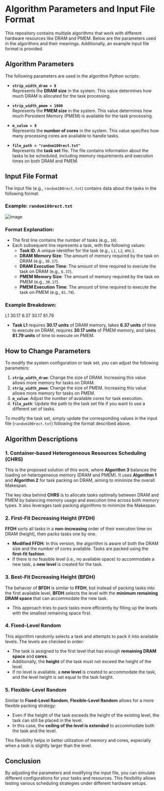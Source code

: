 # Algorithm Parameters and Input File Format

This repository contains multiple algorithms that work with different hardware resources like DRAM and PMEM. Below are the parameters used in the algorithms and their meanings. Additionally, an example input file format is provided.

## Algorithm Parameters

The following parameters are used in the algorithm Python scripts:

- **`strip_width_dram = 8`**  
  Represents the **DRAM size** in the system. This value determines how much DRAM is allocated for the task processing.

- **`strip_width_pmem = 1000`**  
  Represents the **PMEM size** in the system. This value determines how much Persistent Memory (PMEM) is available for the task processing.

- **`m_value = 8`**  
  Represents the **number of cores** in the system. This value specifies how many processing cores are available to handle tasks.

- **`file_path = "random100rect.txt"`**  
  Represents the **task set** file. The file contains information about the tasks to be scheduled, including memory requirements and execution times on both DRAM and PMEM.

## Input File Format

The input file (e.g., `random100rect.txt`) contains data about the tasks in the following format:

### Example: `random100rect.txt`
![image](https://github.com/user-attachments/assets/37b13eca-f8fa-4793-9201-21ff857c499a)

### Format Explanation:
- The first line contains the number of tasks (e.g., `10`).
- Each subsequent line represents a task, with the following values:
  - **Task ID**: A unique identifier for the task (e.g., `L1`, `L2`, etc.).
  - **DRAM Memory Size**: The amount of memory required by the task on DRAM (e.g., `30.17`).
  - **DRAM Execution Time**: The amount of time required to execute the task on DRAM (e.g., `6.37`).
  - **PMEM Memory Size**: The amount of memory required by the task on PMEM (e.g., `30.17`).
  - **PMEM Execution Time**: The amount of time required to execute the task on PMEM (e.g., `81.79`).

### Example Breakdown:  
L1 30.17 6.37 30.17 81.79


- **Task L1** requires **30.17 units** of DRAM memory, takes **6.37 units** of time to execute on DRAM, requires **30.17 units** of PMEM memory, and takes **81.79 units** of time to execute on PMEM.

## How to Change Parameters

To modify the system configuration or task set, you can adjust the following parameters:

1. **`strip_width_dram`**: Change the size of DRAM. Increasing this value allows more memory for tasks on DRAM.
2. **`strip_width_pmem`**: Change the size of PMEM. Increasing this value allows more memory for tasks on PMEM.
3. **`m_value`**: Adjust the number of available cores for task execution.
4. **`file_path`**: Update the path to the task set file if you want to use a different set of tasks.

To modify the task set, simply update the corresponding values in the input file (`random100rect.txt`) following the format described above.

## Algorithm Descriptions

### 1. **Container-based Heterogeneous Resources Scheduling (CHRS)**

This is the proposed solution of this work, where **Algorithm 3** balances the loading on heterogeneous memory (DRAM and PMEM). It uses **Algorithm 1** and **Algorithm 2** for task packing on DRAM, aiming to minimize the overall Makespan.

The key idea behind **CHRS** is to allocate tasks optimally between DRAM and PMEM by balancing memory usage and execution time across both memory types. It also leverages task packing algorithms to minimize the Makespan.

### 2. **First-Fit Decreasing Height (FFDH)**

**FFDH** sorts all tasks in a **non-increasing** order of their execution time on DRAM (height), then packs tasks one by one. 

- **Modified FFDH**: In this version, the algorithm is aware of both the DRAM size and the number of cores available. Tasks are packed using the **first-fit fashion**.
- If there is no feasible level (i.e., no available space) to accommodate a new task, a **new level** is created for the task.

### 3. **Best-Fit Decreasing Height (BFDH)**

The behavior of **BFDH** is similar to **FFDH**, but instead of packing tasks into the first available level, **BFDH** selects the level with the **minimum remaining DRAM space** that can accommodate the new task.

- This approach tries to pack tasks more efficiently by filling up the levels with the smallest remaining space first.

### 4. **Fixed-Level Random**

This algorithm randomly selects a task and attempts to pack it into available levels. The levels are checked in order:

- The task is assigned to the first level that has enough **remaining DRAM space** and **cores**.
- Additionally, the **height** of the task must not exceed the height of the level.
- If no level is available, a **new level** is created to accommodate the task, and the level height is set equal to the task height.

### 5. **Flexible-Level Random**

Similar to **Fixed-Level Random**, **Flexible-Level Random** allows for a more flexible packing strategy:

- Even if the height of the task exceeds the height of the existing level, the task can still be placed in the level.
- In this case, the **ceiling of the level is extended** to accommodate both the task and the level.

This flexibility helps in better utilization of memory and cores, especially when a task is slightly larger than the level.

## Conclusion

By adjusting the parameters and modifying the input file, you can simulate different configurations for your tasks and resources. This flexibility allows testing various scheduling strategies under different hardware setups.

